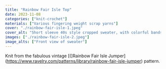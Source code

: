 ```yaml
---
title: "Rainbow Fair Isle Top"
date: 2023-11-08
categories: ["knit-crochet"]
materials: ["Various fingering weight scrap yarns"]
cover: "./rainbow-fair-isle-1.jpeg"
cover_alt: "Short sleeve 40s style cropped sweater, with colorful bands of geometric stripes on a black background"
images: ["./rainbow-fair-isle-2.jpeg"]
image_alts: ["Front view of sweater"]
---
```

Knit from the fabulous vintage [(]Rainbow Fair Isle Jumper](https://www.ravelry.com/patterns/library/rainbow-fair-isle-jumper) pattern.